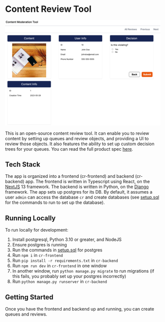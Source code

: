 # Content Review Tool

![image](screenshot.png)

This is an open-source content review tool. It can enable you to review content by setting up queues and review objects, and providing a UI to review those objects. It also features the ability to set up custom decision trees for your queues. You can read the full product spec [here](https://docs.google.com/document/d/1GcjrolAkemedJYWHDe9G63NyJ0MOy9ej5mvuh7tyrww/edit).

## Tech Stack

The app is organized into a frontend (cr-frontend) and backend (cr-backend) app. The frontend is written in Typescript using React, on the [NextJS](https://nextjs.org/) 13 framework. The backend is written in Python, on the [Django](https://www.djangoproject.com/) framework. The app sets up postgres for its DB. By default, it assumes a user `admin` can access the database `cr` and create databases (see [setup.sql](https://github.com/shug2k/content-review-tool/blob/main/cr-backend/setup.sql) for the commands to run to set up the database).

## Running Locally

To run locally for development:

1. Install postgresql, Python 3.10 or greater, and NodeJS
2. Ensure postgres is running
3. Run the commands in [setup.sql](https://github.com/shug2k/content-review-tool/blob/main/cr-backend/setup.sql) for postgres
4. Run `npm i` in `cr-frontend`
5. Run `pip install -r requirements.txt` in `cr-backend`
6. Run `npm run dev` in `cr-frontend` in one window
7. In another window, run `python manage.py migrate` to run migrations (if this fails, you probably set up your postgres incorrectly)
8. Run `python manage.py runserver` in `cr-backend`

## Getting Started

Once you have the frontend and backend up and running, you can create queues and reviews.
